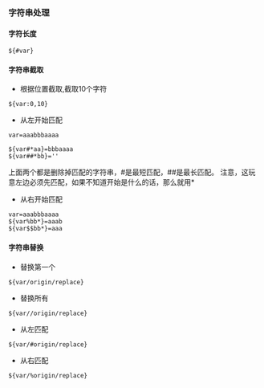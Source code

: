 ### 字符串处理
#### 字符长度

```
${#var}
```

#### 字符串截取
- 根据位置截取,截取10个字符
```
${var:0,10}
```
- 从左开始匹配
```
var=aaabbbaaaa

${var#*aa}=bbbaaaa
${var##*bb}=''
```
上面两个都是删除掉匹配的字符串，#是最短匹配，##是最长匹配。
注意，这玩意左边必须先匹配，如果不知道开始是什么的话，那么就用*

- 从右开始匹配
```
var=aaabbbaaaa
${var%bb*}=aaab
${var$$bb*}=aaa
```

#### 字符串替换
- 替换第一个
```
${var/origin/replace}
```

- 替换所有
```
${var//origin/replace}
```

- 从左匹配
```
${var/#origin/replace}
```

- 从右匹配
```
${var/%origin/replace}
```
